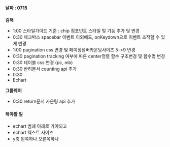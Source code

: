 
#### 날짜 : 0715

**김해**
- 1:00 스타일가이드 기준 : chip 컴포넌트 스타일 및 기능 추가 및 변경
- 0:30 체크박스 spacebar 이벤트 이외에도, onKeydown으로 이벤트 조작할 수 있게 변경 
- 1:00 pagination css 변경 및 페이징넘버카운팅사이즈 5->9 변경
- 0:30 pagination tracking 여부에 따른 center정렬 함수 구조변경 및 함수명 변경
- 0:30 테이블 css 변경 (pc, mb)
- 0:30 반려문서 counting api 추가
- 0:30 
- Echart

**그룹웨어**
- 0:30 return문서 카운팅 api 추가

#### 해야할 일

- echart 범례 아래로 가야되고
- echart 텍스트 사이즈
- y축 왼쪽하나 오른쪽하나 
